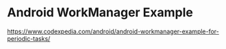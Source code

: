 # Android WorkManager Example

https://www.codexpedia.com/android/android-workmanager-example-for-periodic-tasks/
